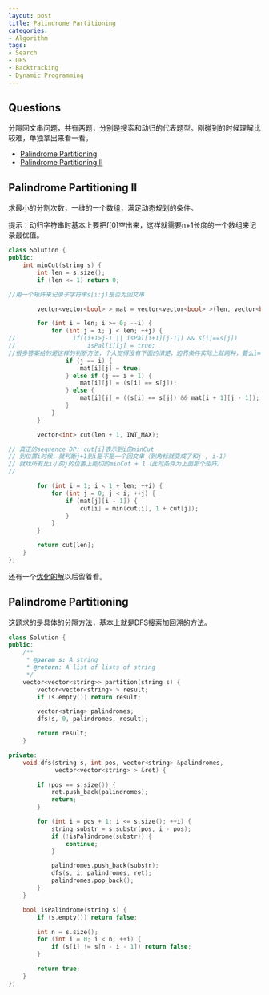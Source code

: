 ```yaml
---
layout: post
title: Palindrome Partitioning
categories:
- Algorithm
tags:
- Search
- DFS
- Backtracking
- Dynamic Programming
---
```


## Questions

分隔回文串问题，共有两题，分别是搜索和动归的代表题型。刚碰到的时候理解比较难，单独拿出来看一看。

* [Palindrome Partitioning](http://www.lintcode.com/en/problem/palindrome-partitioning/)
* [Palindrome Partitioning II](http://www.lintcode.com/en/problem/palindrome-partitioning-ii/)

## Palindrome Partitioning II
求最小的分割次数，一维的一个数组，满足动态规划的条件。

提示：动归字符串时基本上要把f[0]空出来，这样就需要n+1长度的一个数组来记录最优值。

~~~cpp
class Solution {
public:
    int minCut(string s) {
        int len = s.size();
        if (len <= 1) return 0;

//用一个矩阵来记录子字符串s[i:j]是否为回文串

        vector<vector<bool> > mat = vector<vector<bool> >(len, vector<bool>(len, true));

        for (int i = len; i >= 0; --i) {
            for (int j = i; j < len; ++j) {
//                if((i+1>j-1 || isPal[i+1][j-1]) && s[i]==s[j])
//                    isPal[i][j] = true;                
//很多答案给的是这样的判断方法，个人觉得没有下面的清楚，边界条件实际上就两种，要么i==j要么i和j靠在一起。其他就判断xSx是不是回文串（如果S是的话）              
                if (j == i) {
                    mat[i][j] = true;
                } else if (j == i + 1) {
                    mat[i][j] = (s[i] == s[j]);
                } else {
                    mat[i][j] = ((s[i] == s[j]) && mat[i + 1][j - 1]);
                }
            }
        }

        vector<int> cut(len + 1, INT_MAX);

// 真正的sequence DP: cut[i]表示到i的minCut
// 到位置i时候，就判断j+1到i是不是一个回文串（到角标就变成了和j , i-1）
// 就找所有比i小的j的位置上能切的minCut + 1（此时条件为上面那个矩阵）
//

        for (int i = 1; i < 1 + len; ++i) {
            for (int j = 0; j < i; ++j) {
                if (mat[j][i - 1]) {
                    cut[i] = min(cut[i], 1 + cut[j]);
                }
            }
        }

        return cut[len];
    }
};
~~~
还有一个[优化的解](https://leetcode.com/discuss/9476/solution-does-not-need-table-palindrome-right-uses-only-space)以后留着看。


## Palindrome Partitioning
这题求的是具体的分隔方法，基本上就是DFS搜索加回溯的方法。

~~~cpp
class Solution {
public:
    /**
     * @param s: A string
     * @return: A list of lists of string
     */
    vector<vector<string>> partition(string s) {
        vector<vector<string> > result;
        if (s.empty()) return result;

        vector<string> palindromes;
        dfs(s, 0, palindromes, result);

        return result;
    }

private:
    void dfs(string s, int pos, vector<string> &palindromes,
             vector<vector<string> > &ret) {

        if (pos == s.size()) {
            ret.push_back(palindromes);
            return;
        }

        for (int i = pos + 1; i <= s.size(); ++i) {
            string substr = s.substr(pos, i - pos);
            if (!isPalindrome(substr)) {
                continue;
            }

            palindromes.push_back(substr);
            dfs(s, i, palindromes, ret);
            palindromes.pop_back();
        }
    }

    bool isPalindrome(string s) {
        if (s.empty()) return false;

        int n = s.size();
        for (int i = 0; i < n; ++i) {
            if (s[i] != s[n - i - 1]) return false;
        }

        return true;
    }
};
~~~
